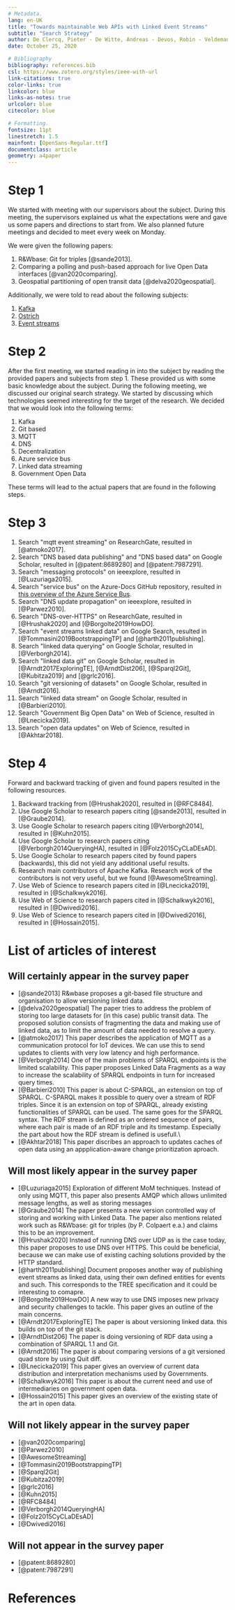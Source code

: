 ```yaml
---
# Metadata.
lang: en-UK
title: "Towards maintainable Web APIs with Linked Event Streams"
subtitle: "Search Strategy"
author: De Clercq, Pieter - De Witte, Andreas - Devos, Robin - Veldeman, Sieben
date: October 25, 2020

# Bibliography
bibliography: references.bib
csl: https://www.zotero.org/styles/ieee-with-url
link-citations: true
color-links: true
linkcolor: blue
links-as-notes: true
urlcolor: blue
citecolor: blue

# Formatting.
fontsize: 11pt
linestretch: 1.5
mainfont: [OpenSans-Regular.ttf]
documentclass: article
geometry: a4paper
---
```


# Step 1
We started with meeting with our supervisors about the subject. During this meeting, the supervisors explained us what the expectations were and gave us some papers and directions to start from. We also planned future meetings and decided to meet every week on Monday. 

We were given the following papers:

1. R&Wbase: Git for triples [@sande2013].
2. Comparing a polling and push-based approach for live Open Data interfaces [@van2020comparing].
3. Geospatial partitioning of open transit data [@delva2020geospatial].

Additionally, we were told to read about the following subjects:

1. [Kafka](https://kafka.apache.org/)
2. [Ostrich](https://github.com/rdfostrich/ostrich)
3. [Event streams](https://github.com/TREEcg/specification/tree/master/examples/eventstreams)


# Step 2
After the first meeting, we started reading in into the subject by reading the provided papers and subjects from step 1. These provided us with some basic knowledge about the subject. During the following meeting, we discussed our original search strategy. We started by discussing which technologies seemed interesting for the target of the research. We decided that we would look into the following terms:

1. Kafka
2. Git based
3. MQTT
4. DNS
5. Decentralization
6. Azure service bus
7. Linked data streaming
8. Government Open Data

These terms will lead to the actual papers that are found in the following steps.

# Step 3
1. Search "mqtt event streaming" on ResearchGate, resulted in [@atmoko2017].
2. Search "DNS based data publishing" and "DNS based data" on Google Scholar, resulted in [@patent:8689280] and [@patent:7987291].
3. Search "messaging protocols" on ieeexplore, resulted in [@Luzuriaga2015].
4. Search "service bus" on the Azure-Docs GitHub repository, resulted in [this overview of the Azure Service Bus](https://github.com/MicrosoftDocs/azure-docs/blob/master/articles/service-bus-messaging/).
5. Search "DNS update propagation" on ieeexplore, resulted in [@Parwez2010].
6. Search "DNS-over-HTTPS" on ResearchGate, resulted in [@Hrushak2020] and [@Borgolte2019HowDO].
7. Search "event streams linked data" on Google Search, resulted in  [@Tommasini2019BootstrappingTP] and [@harth2011publishing].
8. Search "linked data querying" on Google Scholar, resulted in [@Verborgh2014].
9. Search "linked data git" on Google Scholar, resulted in [@Arndt2017ExploringTE], [@ArndtDist206], [@Sparql2Git], [@Kubitza2019] and [@grlc2016].
14. Search "git versioning of datasets" on Google Scholar, resulted in [@Arndt2016].
15. Search "linked data stream" on Google Scholar, resulted in [@Barbieri2010].
16. Search "Government Big Open Data" on Web of Science, resulted in [@Lnecicka2019].
17. Search "open data updates" on Web of Science, resulted in [@Akhtar2018].


# Step 4
Forward and backward tracking of given and found papers resulted in the following resources.

1. Backward tracking from [@Hrushak2020], resulted in [@RFC8484].
2. Use Google Scholar to research papers citing [@sande2013], resulted in [@Graube2014].
3. Use Google Scholar to research papers citing [@Verborgh2014], resulted in [@Kuhn2015]. 
4. Use Google Scholar to research papers citing [@Verborgh2014QueryingHA], resulted in [@Folz2015CyCLaDEsAD].
5. Use Google Scholar to research papers cited by found papers (backwards), this did not yield any additional useful results.
6. Research main contributors of Apache Kafka. Research work of the contributors is not very useful, but we found [@AwesomeStreaming].
7. Use Web of Science to research papers cited in [@Lnecicka2019], resulted in [@Schalkwyk2016].
8. Use Web of Science to research papers cited in [@Schalkwyk2016], resulted in [@Dwivedi2016].
9. Use Web of Science to research papers cited in [@Dwivedi2016], resulted in [@Hossain2015].

# List of articles of interest
## Will certainly appear in the survey paper
- [@sande2013] R&wbase proposes a git-based file structure and organisation to allow versioning linked data.
- [@delva2020geospatial] The paper tries to address the problem of storing too large datasets for (in this case) public transit data. The proposed solution consists of fragmenting the data and making use of linked data, as to limit the amount of data needed to resolve a query.
- [@atmoko2017] This paper describes the application of MQTT as a communication protocol for IoT devices. We can use this to send updates to clients with very low latency and high performance.
- [@Verborgh2014] One of the main problems of SPARQL endpoints is the limited scalability. This paper proposes Linked Data Fragments as a way to increase the scalability of SPARQL endpoints in turn for increased query times.
- [@Barbieri2010] This paper is about C-SPARQL, an extension on top of SPARQL. C-SPARQL makes it possible to query over a stream of RDF triples. Since it is an extension on top of SPARQL, already existing functionalities of SPARQL can be used. The same goes for the SPARQL syntax. The RDF stream is defined as an ordered sequence of pairs, where each pair is made of an RDF triple and its timestamp. Especially the part about how the RDF stream is defined is usefull.\
- [@Akhtar2018] This paper discribes an approach to updates caches of open data using an appplication-aware change prioritization aproach.

## Will most likely appear in the survey paper
- [@Luzuriaga2015] Exploration of different MoM techniques. Instead of only using MQTT, this paper also presents AMQP which allows unlimited message lengths, as well as storing messages
- [@Graube2014] The paper presents a new version controlled way of storing and working with Linked Data. The paper also mentions related work such as R&Wbase: git for triples (by P. Colpaert e.a.) and claims this to be an improvement.
- [@Hrushak2020] Instead of running DNS over UDP as is the case today, this paper proposes to use DNS over HTTPS. This could be beneficial, because we can make use of existing caching solutions provided by the HTTP standard. 
- [@harth2011publishing] Document proposes another way of publishing event streams as linked data, using their own defined entities for events and such. This corresponds to the TREE specification and it could be interesting to comapre.
- [@Borgolte2019HowDO] A new way to use DNS imposes new privacy and security challenges to tackle. This paper gives an outline of the main concerns.
- [@Arndt2017ExploringTE] The paper is about versioning linked data. this builds on top of the git stack.
- [@ArndtDist206] The paper is doing versioning of RDF data using a combination of SPARQL 1.1 and Git.
- [@Arndt2016] The paper is about comparing versions of a git versioned quad store by using Quit diff.
- [@Lnecicka2019] This paper gives an overview of current data distribution and interpretation mechanisms used by Governments.
- [@Schalkwyk2016] This paper is about the current need and use of intermediaries on government open data.
- [@Hossain2015] This paper gives an overview of the existing state of the art in open data.

## Will not likely appear in the survey paper
- [@van2020comparing]
- [@Parwez2010]
- [@AwesomeStreaming]
- [@Tommasini2019BootstrappingTP]
- [@Sparql2Git]
- [@Kubitza2019]
- [@grlc2016]
- [@Kuhn2015]
- [@RFC8484]
- [@Verborgh2014QueryingHA]
- [@Folz2015CyCLaDEsAD]
- [@Dwivedi2016]

## Will not appear in the survey paper
- [@patent:8689280]
- [@patent:7987291]


# References